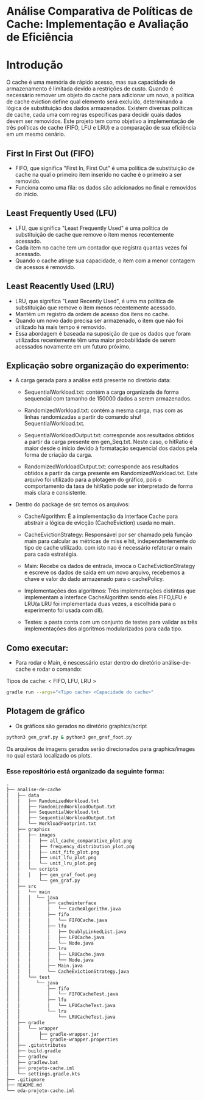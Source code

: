 # Análise Comparativa de Políticas de Cache: Implementação e Avaliação de Eficiência

# Introdução
O cache é uma memória de rápido acesso, mas sua capacidade de armazenamento é limitada devido a restrições de custo. Quando é necessário remover um objeto do cache para adicionar um novo, a política de cache eviction define qual elemento será excluído, determinando a lógica de substituição dos dados armazenados.
Existem diversas políticas de cache, cada uma com regras específicas para decidir quais dados devem ser removidos. Este projeto tem como objetivo a implementação de três políticas de cache (FIFO, LFU e LRU) e a comparação de sua eficiência em um mesmo cenário.

## First In First Out (FIFO)
- FIFO, que significa "First In, First Out"  é uma política de substituição de cache na qual o primeiro item inserido no cache é o primeiro a ser removido.
- Funciona como uma fila: os dados são adicionados no final e removidos do início.

## Least Frequently Used (LFU)
- LFU, que significa "Least Frequently Used" é uma política de substituição de cache que remove o item menos recentemente acessado.
- Cada item no cache tem um contador que registra quantas vezes foi acessado.
- Quando o cache atinge sua capacidade, o item com a menor contagem de acessos é removido.

## Least Reacently Used (LRU)
- LRU, que significa "Least Recently Used", é uma ma política de substituição que remove o item menos recentemente acessado.
- Mantém um registro da ordem de acesso dos itens no cache.
- Quando um novo dado precisa ser armazenado, o item que não foi utilizado há mais tempo é removido.
- Essa abordagem é baseada na suposição de que os dados que foram utilizados recentemente têm uma maior probabilidade de serem acessados novamente em um futuro próximo.

## Explicação sobre organização do experimento:
- A carga gerada para a análise está presente no diretório data:

  - SequentialWorkload.txt: contém a carga organizada de forma sequencial com tamanho de 150000 dados a serem armazenados.

  - RandomizedWorkload.txt: contém a mesma carga, mas com as linhas randomizadas a partir do comando shuf SequentialWorkload.txt.

  - SequentialWorkloadOutput.txt: corresponde aos resultados obtidos a partir da carga presente em gen_Seq.txt. Neste caso, o hitRatio é maior desde o início devido à formatação sequencial dos dados pela forma de criação da carga.

  - RandomizedWorkloadOutput.txt: corresponde aos resultados obtidos a partir da carga presente em RandomizedWorkload.txt. Este arquivo foi utilizado para a plotagem do gráfico, pois o comportamento da taxa de hitRatio pode ser interpretado de forma mais clara e consistente.
 
- Dentro do package de src temos os arquivos:

  - CacheAlgorithm: É a implementação da interface Cache para abstrair a lógica de evicção (CacheEviction) usada no main.

  - CacheEvictionStrategy: Responsável por ser chamado pela função main para calcular as métricas de miss e hit, independentemente do tipo de cache utilizado. com isto nao é necessário refatorar o main para cada estratégia.

  - Main: Recebe os dados de entrada, invoca o CacheEvictionStrategy e escreve os dados de saída em um novo arquivo, recebemos a chave e valor do dado armazenado para o cachePolicy.

  - Implementações dos algoritmos: Três implementações distintas que implementam a interface CacheAlgorithm sendo eles FIFO,LFU e LRU(a LRU foi implementada duas vezes, a escolhida para o experimento foi usada com dll).

  - Testes: a pasta conta com um conjunto de testes para validar as três implementações dos algoritmos modularizados para cada tipo.

## Como executar:

- Para rodar o Main, é nescessário estar dentro do diretório análise-de-cache e rodar o comando:

Tipos de cache: < FIFO, LFU, LRU >

```sh
gradle run --args="<Tipo cache> <Capacidade do cache>" 
```

## Plotagem de gráfico
 
- Os gráficos são gerados no diretório graphics/script
```sh
python3 gen_graf.py & python3 gen_graf_foot.py
```
Os arquivos de imagens gerados serão direcionados para graphics/images no qual estará localizado os plots.

### Esse repositório está organizado da seguinte forma:
```txt
.
├── analise-de-cache
│   ├── data
│   │   ├── RandomizedWorkload.txt
│   │   ├── RandomizedWorkloadOutput.txt
│   │   ├── SequentialWorkload.txt
│   │   ├── SequentialWorkloadOutput.txt
│   │   └── WorkloadFootprint.txt
│   ├── graphics
│   │   ├── images
│   │   │   ├── all_cache_comparative_plot.png
│   │   │   ├── frequency_distribution_plot.png
│   │   │   ├── unit_fifo_plot.png
│   │   │   ├── unit_lfu_plot.png
│   │   │   └── unit_lru_plot.png
│   │   └── scripts
│   │   │   ├── gen_graf_foot.png
│   │       └── gen_graf.py
│   ├── src
│   │   └── main
│   │   │  └── java
│   │   │      ├── cacheinterface
│   │   │      │   └── CacheAlgorithm.java
│   │   │      ├── fifo
│   │   │      │   └── FIFOCache.java
│   │   │      ├── lfu
│   │   │      │   ├── DoublyLinkedList.java
│   │   │      │   ├── LFUCache.java
│   │   │      │   └── Node.java
│   │   │      ├── lru
│   │   │      │   ├── LRUCache.java
│   │   │      │   └── Node.java
│   │   │      ├── Main.java
│   │   │      └── CacheEvictionStrategy.java
│   │   └── test
│   │      └── java
│   │          ├── fifo
│   │          │   └── FIFOCacheTest.java
│   │          ├── lfu
│   │          │   └── LFUCacheTest.java
│   │          └── lru
│   │              └── LRUCacheTest.java
│   ├── gradle
│   │   └── wrapper
│   │       ├── gradle-wrapper.jar
│   │       └── gradle-wrapper.properties
│   ├── .gitattributes
│   ├── build.gradle
│   ├── gradlew
│   ├── gradlew.bat
│   ├── projeto-cache.iml
│   └── settings.gradle.kts
├── .gitignore
├── README.md
└── eda-projeto-cache.iml
```
